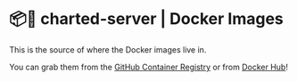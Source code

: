 # 📦🐋 charted-server | Docker Images
This is the source of where the Docker images live in.

You can grab them from the [GitHub Container Registry]() or from [Docker Hub]()!
